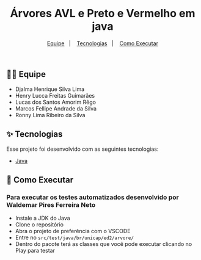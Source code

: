 <br/>

<h1 align="center">Árvores AVL e Preto e Vermelho em java</h1>

<p align="center">
  <a href="#-equipe">Equipe</a>&nbsp;&nbsp;&nbsp;|&nbsp;&nbsp;&nbsp;
  <a href="#-tecnologias">Tecnologias</a>&nbsp;&nbsp;&nbsp;|&nbsp;&nbsp;&nbsp;
  <a href="#-como-executar">Como Executar</a>
</p>

<br>

## 🙅‍♂ Equipe

- Djalma Henrique Silva Lima
- Henry Lucca Freitas Guimarães
- Lucas dos Santos Amorim Rêgo
- Marcos Fellipe Andrade da Silva
- Ronny Lima Ribeiro da Silva

## ✨ Tecnologias

Esse projeto foi desenvolvido com as seguintes tecnologias:

- [Java](https://docs.oracle.com/en/java/)

## 🚀 Como Executar

### Para executar os testes automatizados desenvolvido por Waldemar Pires Ferreira Neto

- Instale a JDK do Java
- Clone o repositório
- Abra o projeto de preferência com o VSCODE
- Entre no `src/test/java/br/unicap/ed2/arvore/`
- Dentro do pacote terá as classes que você pode executar clicando no Play para testar
